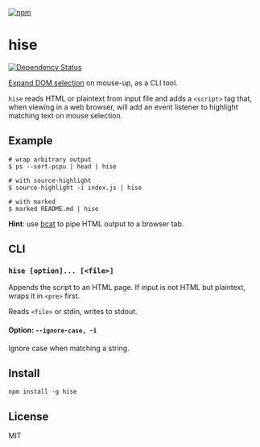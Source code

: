 [![npm](https://nodei.co/npm/hise.png)](https://nodei.co/npm/hise/)

# hise

[![Dependency Status][david-badge]][david]

[Expand DOM selection][expand-selection] on mouse-up, as a CLI tool.

[expand-selection]: https://github.com/eush77/expand-selection

`hise` reads HTML or plaintext from input file and adds a `<script>` tag that, when viewing in a web browser, will add an event listener to highlight matching text on mouse selection.

[david]: https://david-dm.org/eush77/hise
[david-badge]: https://david-dm.org/eush77/hise.png

## Example

```
# wrap arbitrary output
$ ps --sort-pcpu | head | hise

# with source-highlight
$ source-highlight -i index.js | hise

# with marked
$ marked README.md | hise
```

**Hint**: use [bcat] to pipe HTML output to a browser tab.

[bcat]: https://github.com/rtomayko/bcat

## CLI

### `hise [option]... [<file>]`

Appends the script to an HTML page. If input is not HTML but plaintext, wraps it in `<pre>` first.

Reads `<file>` or stdin, writes to stdout.

#### Option: `--ignore-case, -i`

Ignore case when matching a string.

## Install

```
npm install -g hise
```

## License

MIT
